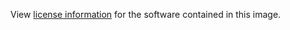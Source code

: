 View [license information](http://www.gnu.org/licenses/agpl-3.0.html) for the software contained in this image.
